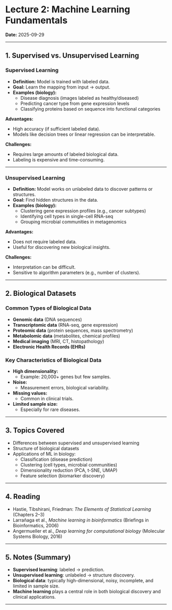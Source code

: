 # Lecture 2: Machine Learning Fundamentals  
**Date:** 2025-09-29

---

## 1. Supervised vs. Unsupervised Learning  

### Supervised Learning  
- **Definition:** Model is trained with labeled data.  
- **Goal:** Learn the mapping from input → output.  
- **Examples (biology):**  
  - Disease diagnosis (images labeled as healthy/diseased)  
  - Predicting cancer type from gene expression levels  
  - Classifying proteins based on sequence into functional categories  

**Advantages:**  
- High accuracy (if sufficient labeled data).  
- Models like decision trees or linear regression can be interpretable.  

**Challenges:**  
- Requires large amounts of labeled biological data.  
- Labeling is expensive and time-consuming.  

---

### Unsupervised Learning  
- **Definition:** Model works on unlabeled data to discover patterns or structures.  
- **Goal:** Find hidden structures in the data.  
- **Examples (biology):**  
  - Clustering gene expression profiles (e.g., cancer subtypes)  
  - Identifying cell types in single-cell RNA-seq  
  - Grouping microbial communities in metagenomics  

**Advantages:**  
- Does not require labeled data.  
- Useful for discovering new biological insights.  

**Challenges:**  
- Interpretation can be difficult.  
- Sensitive to algorithm parameters (e.g., number of clusters).  

---

## 2. Biological Datasets  

### Common Types of Biological Data  
- **Genomic data** (DNA sequences)  
- **Transcriptomic data** (RNA-seq, gene expression)  
- **Proteomic data** (protein sequences, mass spectrometry)  
- **Metabolomic data** (metabolites, chemical profiles)  
- **Medical imaging** (MRI, CT, histopathology)  
- **Electronic Health Records (EHRs)**  

### Key Characteristics of Biological Data  
- **High dimensionality:**  
  - Example: 20,000+ genes but few samples.  
- **Noise:**  
  - Measurement errors, biological variability.  
- **Missing values:**  
  - Common in clinical trials.  
- **Limited sample size:**  
  - Especially for rare diseases.  

---

## 3. Topics Covered  
- Differences between supervised and unsupervised learning  
- Structure of biological datasets  
- Applications of ML in biology:  
  - Classification (disease prediction)  
  - Clustering (cell types, microbial communities)  
  - Dimensionality reduction (PCA, t-SNE, UMAP)  
  - Feature selection (biomarker discovery)  

---

## 4. Reading  
- Hastie, Tibshirani, Friedman: *The Elements of Statistical Learning* (Chapters 2–3)  
- Larrañaga et al., *Machine learning in bioinformatics* (Briefings in Bioinformatics, 2006)  
- Angermueller et al., *Deep learning for computational biology* (Molecular Systems Biology, 2016)  

---

## 5. Notes (Summary)  
- **Supervised learning**: labeled → prediction.  
- **Unsupervised learning**: unlabeled → structure discovery.  
- **Biological data**: typically high-dimensional, noisy, incomplete, and limited in sample size.  
- **Machine learning** plays a central role in both biological discovery and clinical applications.  

---
